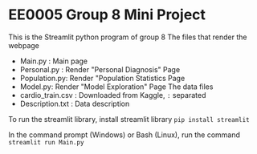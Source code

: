 # EE0005 Group 8 Mini Project

This is the Streamlit python program of group 8
The files that render the webpage
- Main.py : Main page 
- Personal.py : Render "Personal Diagnosis" Page
- Population.py: Render "Population Statistics Page
- Model.py: Render "Model Exploration" Page
The data files
- cardio_train.csv : Downloaded from Kaggle, `:` separated
- Description.txt : Data description


To run the streamlit library, install streamlit library
`pip install streamlit`

In the command prompt (Windows) or Bash (Linux), run the command
`streamlit run Main.py`
